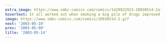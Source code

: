 ```yaml
---
extra_image: https://www.smbc-comics.com/comics/1429922923-20030514-2after.png
hovertext: It all worked out when smoking a big pile of drugs improved everyone's self esteem.
image: https://www.smbc-comics.com/comics/20030514-2.gif
next: '2003-05-19'
prev: '2003-05-09'
title: '2003-05-14'
---
```

